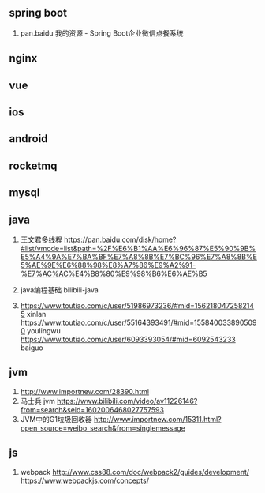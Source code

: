 ## spring boot
1. pan.baidu  我的资源 - Spring Boot企业微信点餐系统



## nginx



## vue




## ios 




## android




## rocketmq




## mysql



## java 
1. 王文君多线程 https://pan.baidu.com/disk/home?#list/vmode=list&path=%2F%E6%B1%AA%E6%96%87%E5%90%9B%E5%A4%9A%E7%BA%BF%E7%A8%8B%E7%BC%96%E7%A8%8B%E5%AE%9E%E6%88%98%E8%A7%86%E9%A2%91-%E7%AC%AC%E4%B8%80%E9%98%B6%E6%AE%B5

2. java编程基础 bilibili-java

3. https://www.toutiao.com/c/user/51986973236/#mid=1562180472582145  xinlan 
	https://www.toutiao.com/c/user/55164393491/#mid=1558400338905090 youlingwu	
	https://www.toutiao.com/c/user/6093393054/#mid=6092543233   baiguo


## jvm
1. http://www.importnew.com/28390.html
2. 马士兵 jvm https://www.bilibili.com/video/av11226146?from=search&seid=1602006468027757593 
3.  JVM中的G1垃圾回收器 http://www.importnew.com/15311.html?open_source=weibo_search&from=singlemessage


## js
1. webpack http://www.css88.com/doc/webpack2/guides/development/
            https://www.webpackjs.com/concepts/







